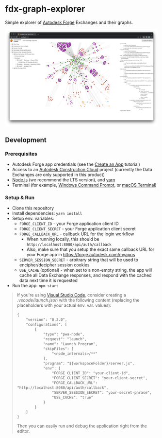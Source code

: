 # fdx-graph-explorer

Simple explorer of [Autodesk Forge](https://forge.autodesk.com) Exchanges and their graphs.

![Screenshot](./screenshot.png)

## Development

### Prerequisites

- Autodesk Forge app credentials (see the [Create an App](https://forge.autodesk.com/en/docs/oauth/v2/tutorials/create-app) tutorial)
- Access to an [Autodesk Construction Cloud](https://construction.autodesk.com/) project (currently the Data Exchanges are only supported in this product)
- [Node.js](https://nodejs.org) (we recommend the LTS version), and [yarn](https://yarnpkg.com)
- Terminal (for example, [Windows Command Prompt](https://en.wikipedia.org/wiki/Cmd.exe), or [macOS Terminal](https://support.apple.com/guide/terminal/welcome/mac))

### Setup & Run

- Clone this repository
- Install dependencies: `yarn install`
- Setup env. variables:
  - `FORGE_CLIENT_ID` - your Forge application client ID
  - `FORGE_CLIENT_SECRET` - your Forge application client secret
  - `FORGE_CALLBACK_URL` - callback URL for the login workflow
    - When running locally, this should be `http://localhost:8080/api/auth/callback`
    - Also, make sure that you setup the exact same callback URL for your Forge app in https://forge.autodesk.com/myapps
  - `SERVER_SESSION_SECRET` - arbitrary string that will be used to encipher/decipher session cookies
  - `USE_CACHE` (optional) - when set to a non-empty string, the app will cache all Data Exchange responses,
  and respond with the cached data next time it is requested
- Run the app: `npm start`

> If you're using [Visual Studio Code](https://code.visualstudio.com), consider creating a _.vscode/launch.json_
> with the following content (replacing the placeholders with your actual env. var. values):
> ```
> {
>     "version": "0.2.0",
>     "configurations": [
>         {
>             "type": "pwa-node",
>             "request": "launch",
>             "name": "Launch Program",
>             "skipFiles": [
>                 "<node_internals>/**"
>             ],
>             "program": "${workspaceFolder}/server.js",
>             "env": {
>                 "FORGE_CLIENT_ID": "your-client-id",
>                 "FORGE_CLIENT_SECRET": "your-client-secret",
>                 "FORGE_CALLBACK_URL": "http://localhost:8080/api/auth/callback",
>                 "SERVER_SESSION_SECRET": "your-secret-phrase",
>                 "USE_CACHE": "true"
>             }
>         }
>     ]
> }
> ```
> Then you can easily run and debug the application right from the editor.
